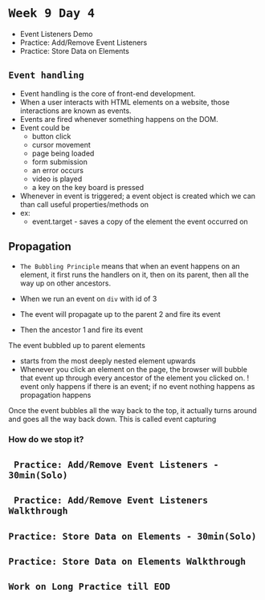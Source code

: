 # `Week 9 Day 4`
- Event Listeners Demo
- Practice: Add/Remove Event Listeners
- Practice: Store Data on Elements

## `Event handling`
  * Event handling is the core of front-end development.
  * When a user interacts with HTML elements on a website, those interactions are known as events.
  * Events are fired whenever something happens on the DOM.
  * Event could be
    * button click
    * cursor movement
    * page being loaded
    * form submission
    * an error occurs
    * video is played
    * a key on the key board is pressed
  * Whenever in event is triggered; a event object is created which we can than call useful properties/methods on
  * ex:
    * event.target - saves a copy of the element the event occurred on


## Propagation
 * `The Bubbling Principle` means that when an event happens on an element, it first runs the handlers on it, then on its parent, then all the way up on other ancestors.


 * When we run an event on `div` with id of 3
 * The event will propagate up to the parent 2 and fire its event
 * Then the ancestor 1 and fire its event

 The event bubbled up to parent elements
 * starts from the most deeply nested element upwards
 * Whenever you click an element on the page, the browser will bubble that event up through every ancestor of the element you clicked on.
 ! event only happens if there is an event; if no event nothing happens as propagation happens

Once the event bubbles all the way back to the top, it actually turns around and goes all the way back down. This is called event capturing

### How do we stop it?

## ` Practice: Add/Remove Event Listeners - 30min(Solo)`
## ` Practice: Add/Remove Event Listeners Walkthrough`
## `Practice: Store Data on Elements - 30min(Solo)`
## `Practice: Store Data on Elements Walkthrough`

## `Work on Long Practice till EOD`
